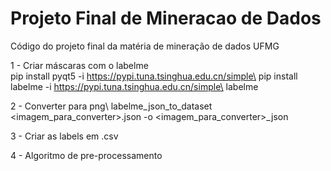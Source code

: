 # Projeto Final de Mineracao de Dados
Código do projeto final da matéria de mineração de dados UFMG

1 - Criar máscaras com o labelme\
    pip install pyqt5 -i https://pypi.tuna.tsinghua.edu.cn/simple\
    pip install labelme -i https://pypi.tuna.tsinghua.edu.cn/simple\
    labelme

2 - Converter para png\ 
    labelme_json_to_dataset <imagem_para_converter>.json -o <imagem_para_converter>_json

3 - Criar as labels em .csv

4 - Algoritmo de pre-processamento
